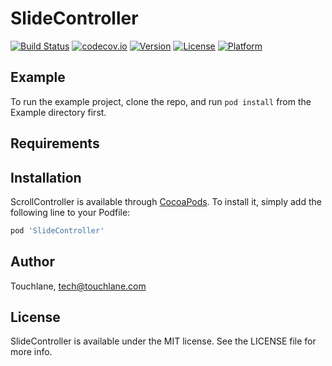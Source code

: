 # SlideController

[![Build Status](https://travis-ci.org/touchlane/SlideController.svg?branch=master)](https://travis-ci.org/touchlane/SlideController)
[![codecov.io](https://codecov.io/gh/touchlane/SlideController/branch/master/graphs/badge.svg)](https://codecov.io/gh/codecov/example-swift/branch/master)
[![Version](https://img.shields.io/cocoapods/v/ScrollController.svg?style=flat)](http://cocoapods.org/pods/ScrollController)
[![License](https://img.shields.io/cocoapods/l/ScrollController.svg?style=flat)](http://cocoapods.org/pods/ScrollController)
[![Platform](https://img.shields.io/cocoapods/p/ScrollController.svg?style=flat)](http://cocoapods.org/pods/ScrollController)

## Example

To run the example project, clone the repo, and run `pod install` from the Example directory first.

## Requirements

## Installation

ScrollController is available through [CocoaPods](http://cocoapods.org). To install
it, simply add the following line to your Podfile:

```ruby
pod 'SlideController'
```

## Author

Touchlane, tech@touchlane.com

## License

SlideController is available under the MIT license. See the LICENSE file for more info.
